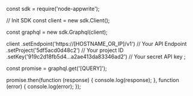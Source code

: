 const sdk = require('node-appwrite');

// Init SDK
const client = new sdk.Client();

const graphql = new sdk.Graphql(client);

client
    .setEndpoint('https://[HOSTNAME_OR_IP]/v1') // Your API Endpoint
    .setProject('5df5acd0d48c2') // Your project ID
    .setKey('919c2d18fb5d4...a2ae413da83346ad2') // Your secret API key
;

const promise = graphql.get('[QUERY]');

promise.then(function (response) {
    console.log(response);
}, function (error) {
    console.log(error);
});